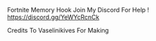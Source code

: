
Fortnite Memory Hook
Join My Discord For Help !
https://discord.gg/YeWYcRcnCk

Credits To Vaselinikives For Making 









